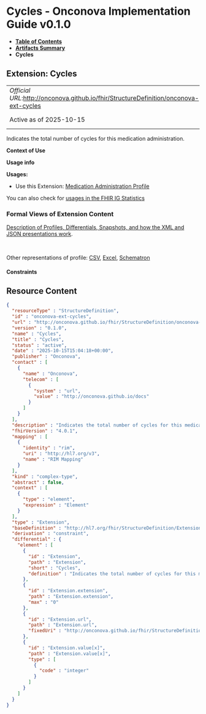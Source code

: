 # Cycles - Onconova Implementation Guide v0.1.0

* [**Table of Contents**](toc.md)
* [**Artifacts Summary**](artifacts.md)
* **Cycles**

## Extension: Cycles 

| | |
| :--- | :--- |
| *Official URL*:http://onconova.github.io/fhir/StructureDefinition/onconova-ext-cycles | *Version*:0.1.0 |
| Active as of 2025-10-15 | *Computable Name*:Cycles |

Indicates the total number of cycles for this medication administration.

**Context of Use**

**Usage info**

**Usages:**

* Use this Extension: [Medication Administration Profile](StructureDefinition-onconova-medication-administration.md)

You can also check for [usages in the FHIR IG Statistics](https://packages2.fhir.org/xig/onconova.fhir|current/StructureDefinition/onconova-ext-cycles)

### Formal Views of Extension Content

 [Description of Profiles, Differentials, Snapshots, and how the XML and JSON presentations work](http://build.fhir.org/ig/FHIR/ig-guidance/readingIgs.html#structure-definitions). 

 

Other representations of profile: [CSV](StructureDefinition-onconova-ext-cycles.csv), [Excel](StructureDefinition-onconova-ext-cycles.xlsx), [Schematron](StructureDefinition-onconova-ext-cycles.sch) 

#### Constraints



## Resource Content

```json
{
  "resourceType" : "StructureDefinition",
  "id" : "onconova-ext-cycles",
  "url" : "http://onconova.github.io/fhir/StructureDefinition/onconova-ext-cycles",
  "version" : "0.1.0",
  "name" : "Cycles",
  "title" : "Cycles",
  "status" : "active",
  "date" : "2025-10-15T15:04:18+00:00",
  "publisher" : "Onconova",
  "contact" : [
    {
      "name" : "Onconova",
      "telecom" : [
        {
          "system" : "url",
          "value" : "http://onconova.github.io/docs"
        }
      ]
    }
  ],
  "description" : "Indicates the total number of cycles for this medication administration.",
  "fhirVersion" : "4.0.1",
  "mapping" : [
    {
      "identity" : "rim",
      "uri" : "http://hl7.org/v3",
      "name" : "RIM Mapping"
    }
  ],
  "kind" : "complex-type",
  "abstract" : false,
  "context" : [
    {
      "type" : "element",
      "expression" : "Element"
    }
  ],
  "type" : "Extension",
  "baseDefinition" : "http://hl7.org/fhir/StructureDefinition/Extension|4.0.1",
  "derivation" : "constraint",
  "differential" : {
    "element" : [
      {
        "id" : "Extension",
        "path" : "Extension",
        "short" : "Cycles",
        "definition" : "Indicates the total number of cycles for this medication administration."
      },
      {
        "id" : "Extension.extension",
        "path" : "Extension.extension",
        "max" : "0"
      },
      {
        "id" : "Extension.url",
        "path" : "Extension.url",
        "fixedUri" : "http://onconova.github.io/fhir/StructureDefinition/onconova-ext-cycles"
      },
      {
        "id" : "Extension.value[x]",
        "path" : "Extension.value[x]",
        "type" : [
          {
            "code" : "integer"
          }
        ]
      }
    ]
  }
}

```
